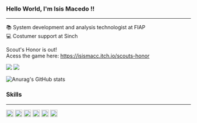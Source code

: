 ### Hello World, I'm Isis Macedo !! 
------------------------------------
:books: System development and analysis technologist at FIAP <br>
:computer: Costumer support at Sinch <br>

Scout's Honor is out! <br>
Acess the game here: https://isismacc.itch.io/scouts-honor

[<img src="https://img.shields.io/badge/linkedin-%230077B5.svg?&style=for-the-badge&logo=linkedin&logoColor=white" />](https://www.linkedin.com/in/isis-macedo-aa515920b/) 
[<img src ="https://img.shields.io/badge/instagram-%23E4405F.svg?&style=for-the-badge&logo=instagram&logoColor=white">](https://www.instagram.com/isis_macedoinfo/)
		


![Anurag's GitHub stats](https://github-readme-stats.vercel.app/api?username=isismodd&show_icons=true&theme=radical)


### Skills
-------------------------------------------------
<code><img height= "20" src="https://img.shields.io/badge/.NET-512BD4?style=for-the-badge&logo=dotnet&logoColor=white"></code>
<code><img height= "20" src="https://img.shields.io/badge/C%23-239120?style=for-the-badge&logo=c-sharp&logoColor=white"></code>
<code><img height= "20" src="https://img.shields.io/badge/JavaScript-323330?style=for-the-badge&logo=javascript&logoColor=F7DF1E"></code>
<code><img height= "20" src="https://img.shields.io/badge/Python-FFD43B?style=for-the-badge&logo=python&logoColor=blue"></code>
<code><img height= "20" src="https://img.shields.io/badge/HTML5-E34F26?style=for-the-badge&logo=html5&logoColor=white"></code>
<code><img height= "20" src="https://img.shields.io/badge/Oracle-F80000?style=for-the-badge&logo=Oracle&logoColor=white"></code>
